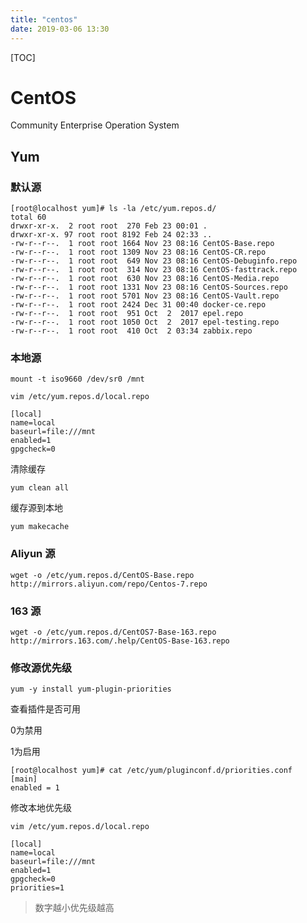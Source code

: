 ```yaml
---
title: "centos"
date: 2019-03-06 13:30
---
```



[TOC]



# CentOS

Community Enterprise Operation System



## Yum 

### 默认源

```
[root@localhost yum]# ls -la /etc/yum.repos.d/
total 60
drwxr-xr-x.  2 root root  270 Feb 23 00:01 .
drwxr-xr-x. 97 root root 8192 Feb 24 02:33 ..
-rw-r--r--.  1 root root 1664 Nov 23 08:16 CentOS-Base.repo
-rw-r--r--.  1 root root 1309 Nov 23 08:16 CentOS-CR.repo
-rw-r--r--.  1 root root  649 Nov 23 08:16 CentOS-Debuginfo.repo
-rw-r--r--.  1 root root  314 Nov 23 08:16 CentOS-fasttrack.repo
-rw-r--r--.  1 root root  630 Nov 23 08:16 CentOS-Media.repo
-rw-r--r--.  1 root root 1331 Nov 23 08:16 CentOS-Sources.repo
-rw-r--r--.  1 root root 5701 Nov 23 08:16 CentOS-Vault.repo
-rw-r--r--.  1 root root 2424 Dec 31 00:40 docker-ce.repo
-rw-r--r--.  1 root root  951 Oct  2  2017 epel.repo
-rw-r--r--.  1 root root 1050 Oct  2  2017 epel-testing.repo
-rw-r--r--.  1 root root  410 Oct  2 03:34 zabbix.repo
```



### 本地源

```
mount -t iso9660 /dev/sr0 /mnt

vim /etc/yum.repos.d/local.repo

[local]
name=local
baseurl=file:///mnt
enabled=1
gpgcheck=0
```



清除缓存

```
yum clean all
```

缓存源到本地

```
yum makecache
```





### Aliyun 源

```
wget -o /etc/yum.repos.d/CentOS-Base.repo http://mirrors.aliyun.com/repo/Centos-7.repo
```





### 163 源

```
wget -o /etc/yum.repos.d/CentOS7-Base-163.repo http://mirrors.163.com/.help/CentOS-Base-163.repo
```





### 修改源优先级

```
yum -y install yum-plugin-priorities
```



查看插件是否可用

0为禁用

1为启用

```
[root@localhost yum]# cat /etc/yum/pluginconf.d/priorities.conf
[main]
enabled = 1
```



修改本地优先级

```
vim /etc/yum.repos.d/local.repo

[local]
name=local
baseurl=file:///mnt
enabled=1
gpgcheck=0
priorities=1
```

> 数字越小优先级越高